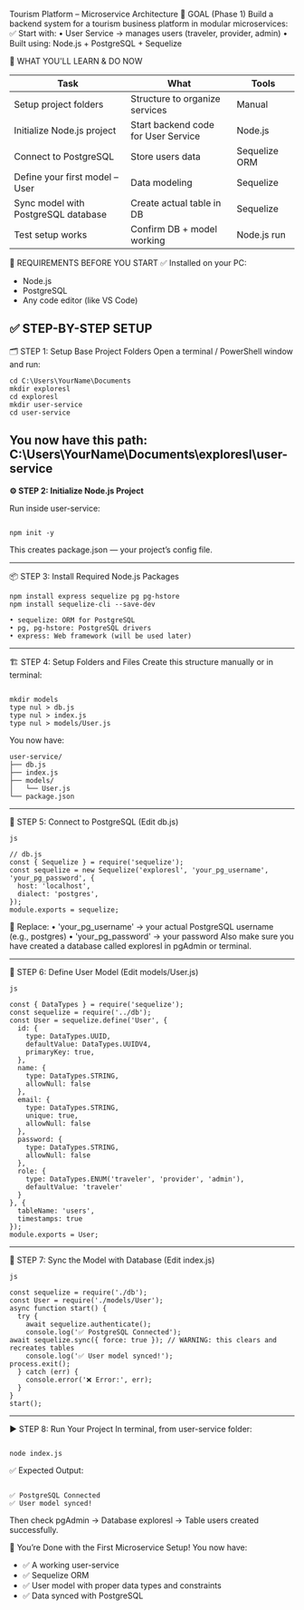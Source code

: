 Tourism Platform – Microservice Architecture
🎯 GOAL (Phase 1)
Build a backend system for a tourism business platform in modular microservices:
✅ Start with:
	• User Service → manages users (traveler, provider, admin)
	• Built using: Node.js + PostgreSQL + Sequelize

🧱 WHAT YOU'LL LEARN & DO NOW

| Task |	What	| Tools | 
|------|--------|-------|
|Setup project folders	|Structure to organize services	|Manual|
|Initialize Node.js project	|Start backend code for User Service	|Node.js|
|Connect to PostgreSQL	|Store users data	|Sequelize ORM|
|Define your first model – User	|Data modeling	|Sequelize|
|Sync model with PostgreSQL database	|Create actual table in DB	|Sequelize|
|Test setup works	|Confirm DB + model working	|Node.js run|


🧩 REQUIREMENTS BEFORE YOU START
✅ Installed on your PC:
 - Node.js
 - PostgreSQL
 - Any code editor (like VS Code)

✅ STEP-BY-STEP SETUP
---
🗂 STEP 1: Setup Base Project Folders
Open a terminal / PowerShell window and run:

```
cd C:\Users\YourName\Documents
mkdir exploresl
cd exploresl
mkdir user-service
cd user-service
```
You now have this path:
C:\Users\YourName\Documents\exploresl\user-service
---

**⚙️ STEP 2: Initialize Node.js Project**

Run inside user-service:
```

npm init -y
```
This creates package.json — your project’s config file.

---
📦 STEP 3: Install Required Node.js Packages


```
npm install express sequelize pg pg-hstore
npm install sequelize-cli --save-dev
```
	• sequelize: ORM for PostgreSQL
	• pg, pg-hstore: PostgreSQL drivers
	• express: Web framework (will be used later)
 
---
🏗 STEP 4: Setup Folders and Files
Create this structure manually or in terminal:

```

mkdir models
type nul > db.js
type nul > index.js
type nul > models/User.js
```
You now have:

```
user-service/
├── db.js
├── index.js
├── models/
│   └── User.js
└── package.json
```

---
🧠 STEP 5: Connect to PostgreSQL (Edit db.js)

```
js

// db.js
const { Sequelize } = require('sequelize');
const sequelize = new Sequelize('exploresl', 'your_pg_username', 'your_pg_password', {
  host: 'localhost',
  dialect: 'postgres',
});
module.exports = sequelize;

```

🔁 Replace:
	• 'your_pg_username' → your actual PostgreSQL username (e.g., postgres)
	• 'your_pg_password' → your password
Also make sure you have created a database called exploresl in pgAdmin or terminal.

---
👤 STEP 6: Define User Model (Edit models/User.js)

```
js

const { DataTypes } = require('sequelize');
const sequelize = require('../db');
const User = sequelize.define('User', {
  id: {
    type: DataTypes.UUID,
    defaultValue: DataTypes.UUIDV4,
    primaryKey: true,
  },
  name: {
    type: DataTypes.STRING,
    allowNull: false
  },
  email: {
    type: DataTypes.STRING,
    unique: true,
    allowNull: false
  },
  password: {
    type: DataTypes.STRING,
    allowNull: false
  },
  role: {
    type: DataTypes.ENUM('traveler', 'provider', 'admin'),
    defaultValue: 'traveler'
  }
}, {
  tableName: 'users',
  timestamps: true
});
module.exports = User;
```

---
🔄 STEP 7: Sync the Model with Database (Edit index.js)

```
js

const sequelize = require('./db');
const User = require('./models/User');
async function start() {
  try {
    await sequelize.authenticate();
    console.log('✅ PostgreSQL Connected');
await sequelize.sync({ force: true }); // WARNING: this clears and recreates tables
    console.log('✅ User model synced!');
process.exit();
  } catch (err) {
    console.error('❌ Error:', err);
  }
}
start();
```

---

▶️ STEP 8: Run Your Project
In terminal, from user-service folder:

```

node index.js

```
✅ Expected Output:

```

✅ PostgreSQL Connected
✅ User model synced!

```

Then check pgAdmin → Database exploresl → Table users created successfully.

🚀 You’re Done with the First Microservice Setup!
You now have:
- ✅ A working user-service
- ✅ Sequelize ORM
- ✅ User model with proper data types and constraints
- ✅ Data synced with PostgreSQL


